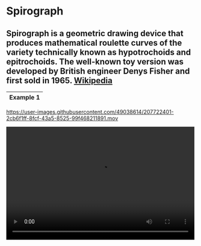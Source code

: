 # Spirograph
## Spirograph is a geometric drawing device that produces mathematical roulette curves of the variety technically known as hypotrochoids and epitrochoids. The well-known toy version was developed by British engineer Denys Fisher and first sold in 1965. [Wikipedia](https://en.wikipedia.org/wiki/Spirograph)


| Example 1    |
|--------------|
https://user-images.githubusercontent.com/49038614/207722401-2cb6f1ff-8fcf-43a5-8525-99f468211891.mov

<video width = "500" height = "300" controls>
         <source src = "/html/compileonline.mp4" type = "video/mp4">
         This browser doesn't support video tag.
      </video>
